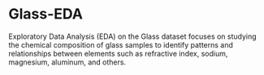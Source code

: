 # Glass-EDA
Exploratory Data Analysis (EDA) on the Glass dataset focuses on studying the chemical composition of glass samples to identify patterns and relationships between elements such as refractive index, sodium, magnesium, aluminum, and others.
